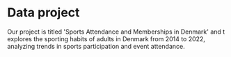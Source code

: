 # Data project

Our project is titled 'Sports Attendance and Memberships in Denmark' and t explores the sporting habits of adults in Denmark from 2014 to 2022, analyzing trends in sports participation and event attendance. 
